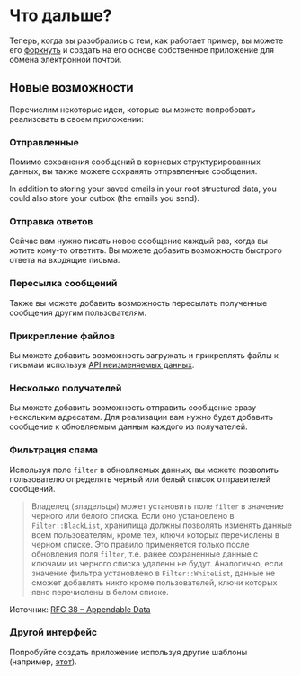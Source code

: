 # Что дальше?

Теперь, когда вы разобрались с тем, как работает пример, вы можете его [форкнуть](https://github.com/maidsafe/safe_examples) и создать на его основе собственное приложение для обмена электронной почтой.

## Новые возможности

Перечислим некоторые идеи, которые вы можете попробовать реализовать в своем приложении:

### Отправленные

Помимо сохранения сообщений в корневых структурированных данных, вы также можете сохранять отправленные сообщения.

In addition to storing your saved emails in your root structured data, you could also store your outbox (the emails you send).

### Отправка ответов

Сейчас вам нужно писать новое сообщение каждый раз, когда вы хотите кому-то ответить. Вы можете добавить возможность быстрого ответа на входящие письма.

### Пересылка сообщений

Также вы можете добавить возможность пересылать полученные сообщения другим пользователям.

### Прикрепление файлов

Вы можете добавить возможность загружать и прикреплять файлы к письмам используя [API неизменяемых данных](https://github.com/maidsafe/rfcs/blob/master/text/0042-launcher-api-v0.6/api/immutable_data.md).

### Несколько получателей

Вы можете добавить возможность отправить сообщение сразу нескольким адресатам. Для реализации вам нужно будет добавить сообщение к обновляемым данным каждого из получателей.

### Фильтрация спама

Используя поле `filter` в обновляемых данных, вы можете позволить пользователю определять черный или белый список отправителей сообщений.

> Владелец (владельцы) может установить поле `filter` в значение черного или белого списка. Если оно установлено в `Filter::BlackList`, хранилища должны позволять изменять данные всем пользователям, кроме тех, ключи которых перечислены в черном списке. Это правило применяется только после обновления поля `filter`, т.е. ранее сохраненные данные с ключами из черного списка удалены не будут. Аналогично, если значение фильтра установлено в `Filter::WhiteList`, данные не сможет добавлять никто кроме пользователей, ключи которых явно перечислены в белом списке.

Источник: [RFC 38 – Appendable Data](https://github.com/maidsafe/rfcs/blob/master/text/0038-appendable-data/0038-appendable-data.md)

### Другой интерфейс

Попробуйте создать приложение используя другие шаблоны (например, [этот](http://purecss.io/layouts/email/)).
